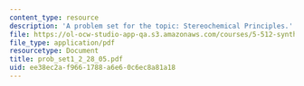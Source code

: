 ```yaml
---
content_type: resource
description: 'A problem set for the topic: Stereochemical Principles.'
file: https://ol-ocw-studio-app-qa.s3.amazonaws.com/courses/5-512-synthetic-organic-chemistry-ii-spring-2005/ee38ec2af9661788a6e60c6ec8a81a18_prob_set1_2_28_05.pdf
file_type: application/pdf
resourcetype: Document
title: prob_set1_2_28_05.pdf
uid: ee38ec2a-f966-1788-a6e6-0c6ec8a81a18
---
```


